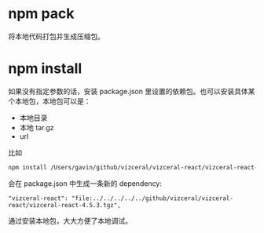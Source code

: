 # npm pack

将本地代码打包并生成压缩包。

# npm install

如果没有指定参数的话，安装 package.json 里设置的依赖包。也可以安装具体某个本地包，本地包可以是：

* 本地目录
* 本地 tar.gz
* url

比如

```bash
npm install /Users/gavin/github/vizceral/vizceral-react/vizceral-react-4.5.3.tgz
```

会在 package.json 中生成一条新的 dependency:

```properties
"vizceral-react": "file:../../../../../github/vizceral/vizceral-react/vizceral-react-4.5.3.tgz",
```

通过安装本地包，大大方便了本地调试。